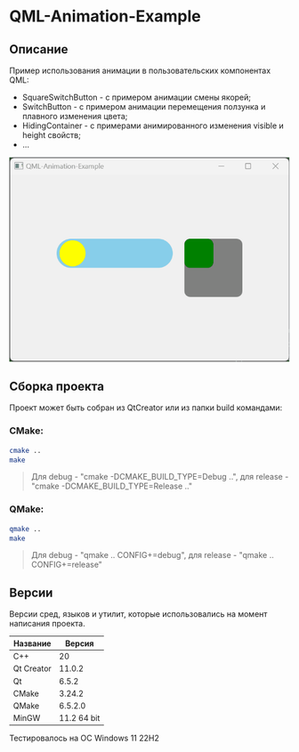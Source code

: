 # QML-Animation-Example

## Описание

Пример использования анимации в пользовательских компонентах QML:
- SquareSwitchButton - с примером анимации смены якорей;
- SwitchButton - с примером анимации перемещения ползунка и плавного изменения цвета;
- HidingContainer - с примерами анимированного изменения visible и height свойств;
- ...

![alt text](doc/QML-Animation-Example.gif)

## Сборка проекта

Проект может быть собран из QtCreator или из папки build командами:

### CMake:

```bash
cmake ..
make
```
> Для debug - "cmake -DCMAKE_BUILD_TYPE=Debug ..", для release - "cmake -DCMAKE_BUILD_TYPE=Release .."

### QMake:

```bash
qmake ..
make
```
> Для debug - "qmake .. CONFIG+=debug", для release - "qmake .. CONFIG+=release"

## Версии

Версии сред, языков и утилит, которые использовались на момент написания проекта.

| Название   | Версия               |
| -----------|----------------------|
| C++        | 20                   |
| Qt Creator | 11.0.2               |
| Qt         | 6.5.2                |
| CMake      | 3.24.2               |
| QMake      | 6.5.2.0              |
| MinGW      | 11.2 64 bit          |

Тестировалось на ОС Windows 11 22H2